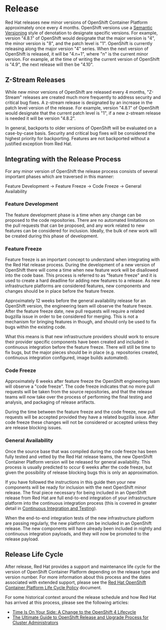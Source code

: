 # Release

Red Hat releases new minor versions of OpenShift Container Platform approximately
once every 4 months. OpenShift versions use a [Semantic Versioning][semver]
style of denotation to designate specific versions. For example, version "4.8.1"
of OpenShift would designate that the major version is "4", the minor version
is "8", and the patch level is "1". OpenShift is currently releasing along the
major version "4" series. When the next version of OpenShift is released, it will be
"4.n+1", where "n" is the current minor version. For example, at the time of writing
the current version of OpenShift is "4.9", the next release will then be "4.10".

## Z-Stream Releases

While new minor versions of OpenShift are released every 4 months, "Z-Stream" releases
are created much more frequently to address security and critical bug fixes.
A z-stream release is designated by an increase in the patch level version of the
release. For example, version "4.8.1" of OpenShift would designate that the current
patch level is "1", if a new z-stream release is needed it will be version "4.8.2".

In general, backports to older versions of OpenShift will be evaluated on a case-by-case
basis. Security and critical bug fixes will be considered the highest priority
for backporting. Features are not backported without a justified exception from Red Hat.

## Integrating with the Release Process

For any minor version of OpenShift the release process consists of several important
phases which are traversed in this manner:

Feature Development -> Feature Freeze -> Code Freeze -> General Availability

### Feature Development

The feature development phase is a time when any change can be proposed to the
code repositories. There are no automated limitations on the pull requests that
can be proposed, and any work related to new features can be considered for inclusion.
Ideally, the bulk of new work will be created during this phase of development.

### Feature Freeze

Feature freeze is an important concept to understand when integrating with the
Red Hat release process. During the development of a new version of
OpenShift there will come a time when new feature work will be disallowed
into the code base. This process is referred to as "feature freeze" and it is used
to create a hard deadline for adding new features to a release. As new
infrastructure platforms are considered features, new components and changes
should be in place before the feature freeze.

Approximately 12 weeks before the general availability release for an OpenShift
version, the engineering team will observe the feature freeze. After the feature
freeze date, new pull requests will require a related bugzilla issue in order to
be considered for merging. This is not a mechanism for bringing features in though,
and should only be used to fix bugs within the existing code.

What this means is that new infrastructure providers should work to ensure
their provider specific components have been created and included in continuous
integration before the feature freeze. There will still be time to fix bugs,
but the major pieces should be in place (e.g. repositories created, continuous
integration configured, image builds automated).

### Code Freeze

Approximately 6 weeks after feature freeze the OpenShift engineering team will
observe a "code freeze". The code freeze indicates that no more pull requests
will be taken from the source repositories, and that the release teams will
now take over the process of performing the final testing and analysis, and
packaging of release artifacts.

During the time between the feature freeze and the code freeze, new pull
requests will be accepted provided they have a related bugzilla issue. After
code freeze these changes will not be considered or accepted unless they are
release blocking issues.

### General Availability

Once the source base that was compiled during the code freeze has been fully
tested and vetted by the Red Hat release teams, the new OpenShift Container
Platform version will be released for general availability. This process is
usually predicted to occur 6 weeks after the code freeze, but given the
possibility of release blocking bugs this is only an approximation.

If you have followed the instructions in this guide then your new components
will be ready for inclusion with the next OpenShift minor release. The final
piece necessary for being included in an OpenShift release from Red Hat are
full end-to-end integration of your infrastructure platform into the continuous
integration process (this is covered in greater detail in
[Continuous Integration and Testing][ci]).

When the end-to-end integration tests of the new infrastructure platform are passing
regularly, the new platform can be included in an OpenShift release. The new
components will have already been included in nightly and continuous integration
payloads, and they will now be promoted to the release payload.

## Release Life Cycle

After release, Red Hat provides a support and maintenance life cycle for the
version of OpenShift Container Platform depending on the release type and
version number. For more information about this process and the dates
associated with extended support, please see the
[Red Hat OpenShift Container Platform Life Cycle Policy][lifecycle]
document.

For some historical context around the release schedule and how Red Hat
has arrived at this process, please see the following articles:

* [Time Is On Your Side: A Change to the OpenShift 4 Lifecycle][blog1]
* [The Ultimate Guide to OpenShift Release and Upgrade Process for Cluster Administrators][blog2]



[semver]: https://semver.org/spec/v2.0.0.html
[ci]: ../continuous-integration-and-testing
[lifecycle]: https://access.redhat.com/support/policy/updates/openshift/
[blog1]: https://cloud.redhat.com/blog/time-is-on-your-side-a-change-to-the-openshift-4-lifecycle
[blog2]: https://cloud.redhat.com/blog/the-ultimate-guide-to-openshift-release-and-upgrade-process-for-cluster-administrators
